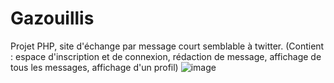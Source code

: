 # Gazouillis

Projet PHP, site d'échange par message court semblable à twitter. (Contient : espace d'inscription et de connexion, rédaction de message, affichage de tous les messages, affichage d'un profil)
![image](https://user-images.githubusercontent.com/39312513/128020815-5e065fc0-923c-4873-8aff-e61fb74f928a.png)


